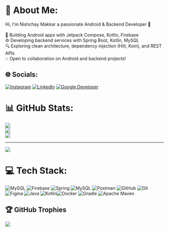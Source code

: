 # 💫 About Me:
 Hi, I'm Nishchay Makkar  a passionate Android & Backend Developer 🚀<br><br>📱 Building Android apps with Jetpack Compose, Kotlin, Firebase<br>⚙️ Developing backend services with Spring Boot, Kotlin, MySQL<br>🔍 Exploring clean architecture, dependency injection (Hilt, Koin), and REST APIs<br>💡 Open to collaboration on Android and backend projects!


## 🌐 Socials:
[![Instagram](https://img.shields.io/badge/Instagram-%23E4405F.svg?logo=Instagram&logoColor=white)](https://instagram.com/aesthetic.nishchay) [![LinkedIn](https://img.shields.io/badge/LinkedIn-%230077B5.svg?logo=linkedin&logoColor=white)](https://linkedin.com/in/nishchaymakkar) [![Google Developer](https://img.shields.io/badge/Google%20For%20Developer-00077B5.svg?logo=googleDeveloper&logoColor=black)](https://g.dev/nishchaymakkar)

# 📊 GitHub Stats:
![](https://github-readme-stats.vercel.app/api?username=nishchaymakkar&theme=dark&hide_border=false&include_all_commits=false&count_private=false)<br/>
![](https://github-readme-streak-stats.herokuapp.com/?user=nishchaymakkar&theme=dark&hide_border=false)<br/>
![](https://github-readme-stats.vercel.app/api/top-langs/?username=nishchaymakkar&theme=dark&hide_border=false&include_all_commits=false&count_private=false&layout=compact)

---
[![](https://visitcount.itsvg.in/api?id=nishchaymakkar&icon=0&color=0)](https://visitcount.itsvg.in)

<!-- Proudly created with GPRM ( https://gprm.itsvg.in ) -->


# 💻 Tech Stack:
![MySQL](https://img.shields.io/badge/mysql-4479A1.svg?style=for-the-badge&logo=mysql&logoColor=white) ![Firebase](https://img.shields.io/badge/firebase-a08021?style=for-the-badge&logo=firebase&logoColor=ffcd34) ![Spring](https://img.shields.io/badge/spring-%236DB33F.svg?style=for-the-badge&logo=spring&logoColor=white) ![MySQL](https://img.shields.io/badge/mysql-4479A1.svg?style=for-the-badge&logo=mysql&logoColor=white) ![Postman](https://img.shields.io/badge/Postman-FF6C37?style=for-the-badge&logo=postman&logoColor=white) ![GitHub](https://img.shields.io/badge/github-%23121011.svg?style=for-the-badge&logo=github&logoColor=white) ![Git](https://img.shields.io/badge/git-%23F05033.svg?style=for-the-badge&logo=git&logoColor=white) ![Figma](https://img.shields.io/badge/figma-%23F24E1E.svg?style=for-the-badge&logo=figma&logoColor=white) ![Java](https://img.shields.io/badge/java-%23ED8B00.svg?style=for-the-badge&logo=openjdk&logoColor=white) ![Kotlin](https://img.shields.io/badge/kotlin-%237F52FF.svg?style=for-the-badge&logo=kotlin&logoColor=white)![Docker](https://img.shields.io/badge/docker-%230db7ed.svg?style=for-the-badge&logo=docker&logoColor=white) ![Gradle](https://img.shields.io/badge/Gradle-02303A.svg?style=for-the-badge&logo=Gradle&logoColor=white) ![Apache Maven](https://img.shields.io/badge/Apache%20Maven-C71A36?style=for-the-badge&logo=Apache%20Maven&logoColor=white)


## 🏆 GitHub Trophies
![](https://github-profile-trophy.vercel.app/?username=nishchaymakkar&theme=radical&no-frame=false&no-bg=false&margin-w=4)
